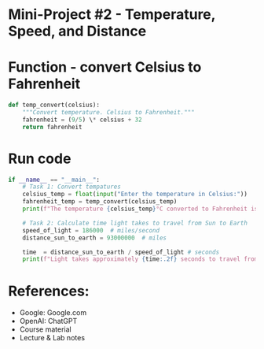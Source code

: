 # Mini-Project #2 - Temperature, Speed, and Distance

# Function - convert Celsius to Fahrenheit
```python
def temp_convert(celsius): 
    """Convert temperature. Celsius to Fahrenheit.""" 
    fahrenheit = (9/5) \* celsius + 32 
    return fahrenheit
```

# Run code
```python
if __name__ == "__main__": 
    # Task 1: Convert tempatures 
    celsius_temp = float(input("Enter the temperature in Celsius:")) 
    fahrenheit_temp = temp_convert(celsius_temp) 
    print(f"The temperature {celsius_temp}°C converted to Fahrenheit is {fahrenheit_temp}°F.")

    # Task 2: Calculate time light takes to travel from Sun to Earth
    speed_of_light = 186000  # miles/second
    distance_sun_to_earth = 93000000  # miles

    time  = distance_sun_to_earth / speed_of_light # seconds
    print(f"Light takes approximately {time:.2f} seconds to travel from the Sun to Earth.")
```
# References:
- Google: Google.com 
- OpenAI: ChatGPT 
- Course material 
- Lecture & Lab notes 
